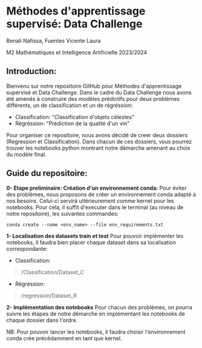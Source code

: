 # Méthodes d'apprentissage supervisé: Data Challenge 
Benali Nafissa, Fuentes Vicente Laura 

M2 Mathématiques et Intelligence Artificielle 2023/2024 

## Introduction: 
Bienvenu sur notre repositoire GitHub pour Méthodes d'apprentissage supervisé et Data Challenge. Dans le cadre du Data Challenge nous avons été amenés à construire des modèles prédictifs pour deux problèmes différents, un de classification et un de régréssion: 
- Classification: "Classification d'objets célestes"
- Régréssion: "Prédiction de la qualité d'un vin"

Pour organiser ce repositoire, nous avons décidé de creer deux dossiers (Regression et Classification). Dans chacun de ces dossiers, vous pourrez trouver les notebooks python montrant notre démarche amenant au choix du modèle final.  

## Guide du repositoire:
**0- Etape preliminaire: Création d'un environnement conda:**
Pour éviter des problèmes, nous proposons de créer un environnement conda adapté à nos besoins. Celui-ci servirá ultérieurement comme kernel pour les notebooks. Pour cela, il suffit d'executer dans le terminal (au niveau de notre repositoire), les suivantes commandes: 
```
conda create --name <env_name> --file env_requirements.txt
```

**1- Localisation des datasets train et test**
Pour pouvoir implémenter les notebooks, il faudra bien placer chaque dataset dans sa localisation correspondante: 
- Classification: 
> /Classification/Dataset_C
- Régréssion: 
> /regression/Dataset_R

**2- Implémentation des notebooks**
Pour chacun des problèmes, on pourra suivre les étapes de notre démarche en implémentant les notebooks de chaque dossier dans l'ordre. 

NB: Pour pouvoir lancer les notebooks, il faudra choisir l'environnement conda crée précédamment en tant que kernel. 

